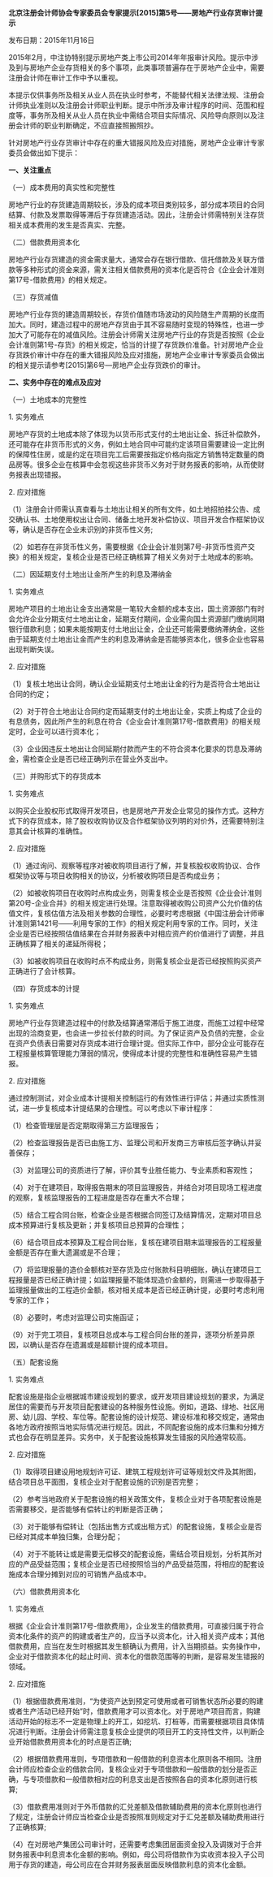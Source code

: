 **北京注册会计师协会专家委员会专家提示[2015]第5号——房地产行业存货审计提示**

发布日期：2015年11月16日

2015年2月，中注协特别提示房地产类上市公司2014年年报审计风险。提示中涉及到与房地产企业存货相关的多个事项，此类事项普遍存在于房地产企业中，需要注册会计师在审计工作中予以重视。

本提示仅供事务所及相关从业人员在执业时参考，不能替代相关法律法规、注册会计师执业准则以及注册会计师职业判断。提示中所涉及审计程序的时间、范围和程度等，事务所及相关从业人员在执业中需结合项目实际情况、风险导向原则以及注册会计师的职业判断确定，不应直接照搬照抄。

针对房地产行业存货审计中存在的重大错报风险及应对措施，房地产企业审计专家委员会做出如下提示：

**一、关注重点**

（一）成本费用的真实性和完整性

房地产行业的存货建造周期较长，涉及的成本项目类别较多，部分成本项目的合同结算、付款及发票取得等滞后于存货建造活动。因此，注册会计师需特别关注存货相关成本费用的发生是否真实、完整。

（二）借款费用资本化

房地产行业存货建造的资金需求量大，通常会存在银行借款、信托借款及关联方借款等多种形式的资金来源，需关注相关借款费用的资本化是否符合《企业会计准则第17号-借款费用》的相关规定。

（三）存货减值

房地产行业存货的建造周期较长，存货价值随市场波动的风险随生产周期的长度而加大。同时，建造过程中的房地产存货由于其不容易随时变现的特殊性，也进一步加大了可能存在的减值风险。注册会计师需关注房地产行业的存货是否按照《企业会计准则第1号-存货》的相关规定，恰当的计提了存货跌价准备。针对房地产企业存货跌价审计中存在的重大错报风险及应对措施，房地产企业审计专家委员会做出的相关提示请参考[2015]第6号—房地产企业存货跌价的审计。

**二、实务中存在的难点及应对**

（一）土地成本的完整性

1\. 实务难点

房地产存货的土地成本除了体现为以货币形式支付的土地出让金、拆迁补偿款外，还可能存在非货币形式的义务，例如土地合同中可能约定该项目需要建设一定比例的保障性住房，或是约定在项目完工后需要按指定价格向指定方销售特定数量的商品房等。很多企业在核算中会忽视这些非货币义务对于财务报表的影响，从而使财务报表出现错报。

2\. 应对措施

（1）注册会计师需认真查看与土地出让相关的所有文件，如土地招拍挂公告、成交确认书、土地使用权出让合同、储备土地开发补偿协议、项目开发合作框架协议等，确认是否存在企业未识别的非货币性义务;

（2）如若存在非货币性义务，需要根据《企业会计准则第7号-非货币性资产交换》的相关规定，复核企业是否已经正确核算了相关义务对于土地成本的影响。

（二）因延期支付土地出让金所产生的利息及滞纳金

1\. 实务难点

房地产项目的土地出让金支出通常是一笔较大金额的成本支出，国土资源部门有时会允许企业分期支付土地出让金，延期支付期间，企业需向国土资源部门缴纳同期银行借款利息；如果未能按期支付土地出让金，企业还可能需要缴纳滞纳金，这些由于延期支付土地出让金而产生的利息及滞纳金是否能够资本化，很多企业也容易出现判断失误。

2\. 应对措施

（1）复核土地出让合同，确认企业延期支付土地出让金的行为是否符合土地出让合同的约定；

（2）对于符合土地出让合同约定而延期支付的土地出让金，实质上构成了企业的有息债务，因此所产生的利息在符合《企业会计准则第17号-借款费用》的相关规定时，企业可以进行资本化；

（3）企业因违反土地出让合同延期付款而产生的不符合资本化要求的罚息及滞纳金，需检查企业是否已经正确列示在营业外支出中。

（三）并购形式下的存货成本

1\. 实务难点

以购买企业股权形式取得开发项目，也是房地产开发企业常见的操作方式。这种方式下的存货成本，除了股权收购协议及合作框架协议列明的对价外，还需要特别注意其会计核算的准确性。

2\. 应对措施

（1）通过询问、观察等程序对被收购项目进行了解，并复核股权收购协议、合作框架协议等与项目收购相关的协议，分析被收购项目是否构成业务；

（2）如被收购项目在收购时点构成业务，则需复核企业是否按照《企业会计准则第20号-企业合并》的相关规定进行处理。注意取得被收购公司资产公允价值的估值文件，复核估值方法及相关参数的合理性，必要时考虑根据《中国注册会计师审计准则第1421号——利用专家的工作》的相关规定利用专家的工作。同时，关注企业是否已经按照估值结果在合并财务报表中对相应资产的价值进行了调整，并且正确核算了相关的递延所得税；

（3）如被收购项目在收购时点不构成业务，则需复核企业是否已经按照购买资产正确进行了会计核算。

（四）存货成本的计提

1\. 实务难点

房地产行业存货建造过程中的付款及结算通常滞后于施工进度，而施工过程中经常出现的洽商变更，也会进一步拉长付款的时间。为了保证资产及负债的完整，企业在资产负债表日需要对存货成本进行合理计提。但实际工作中，部分企业可能存在工程报量核算管理能力薄弱的情况，使得成本计提的完整性和准确性容易产生错报。

2\. 应对措施

通过控制测试，对企业成本计提相关控制运行的有效性进行评估；并通过实质性测试，进一步复核成本计提结果的合理性。可以考虑以下审计程序：

（1）检查管理层是否定期取得第三方监理报告；

（2）检查监理报告是否已由施工方、监理公司和开发商三方审核后签字确认并妥善保存；

（3）对监理公司的资质进行了解，评价其专业胜任能力、专业素质和客观性；

（4）对于在建项目，取得报告期末的项目监理报告，并结合对项目现场工程进度的观察，复核监理报告的工程进度是否存在重大不合理；

（5）结合工程合同台账，检查企业是否根据合同签订及结算情况，定期对项目总成本预算进行复核及更新；并复核项目总预算的合理性；

（6）结合项目成本预算及工程合同台账，复核在建项目期末监理报告的工程报量金额是否存在重大遗漏或是不合理；

（7）将监理报量的造价金额核对至存货及应付账款科目明细账，确认在建项目工程报量是否已经正确计提；如监理报量不能体现造价金额的，则需进一步取得基于监理报量做出的工程造价金额，核对相关成本是否已经正确计提，必要时考虑利用专家的工作；

（8）必要时，考虑对监理公司实施函证；

（9）对于完工项目，复核项目总成本与工程合同台账的差异，逐项分析差异原因，以确认是否存在遗漏或是超额计提的成本项目。

（五）配套设施

1\. 实务难点

配套设施是指企业根据城市建设规划的要求，或开发项目建设规划的要求，为满足居住的需要而与开发项目配套建设的各种服务性设施。例如，道路、绿地、社区用房、幼儿园、学校、车位等。配套设施的设计规范、建设标准和移交规定，通常由各地方政府按照当地实际情况进行规范。因此，不同配套设施的成本归集和分摊方式也会存在明显差异。实务中，关于配套设施核算发生错报的风险通常较高。

2\. 应对措施

（1）取得项目建设用地规划许可证、建筑工程规划许可证等规划文件及其附图，结合项目总平面图，复核企业对于配套设施的识别是否完整；

（2）参考当地政府关于配套设施的相关政策文件，复核企业对于各项配套设施是否需要移交，是否能够有偿转让的判断是否正确；

（3）对于能够有偿转让（包括出售方式或出租方式）的配套设施，复核企业是否已经对其成本单独归集，合理分配；

（4）对于不能转让或是需要无偿移交的配套设施，需结合项目规划，分析其所对应的产品受益范围；复核企业是否已经按照恰当的产品受益范围，将相应的配套设施成本合理分摊到对应的可销售产品成本中。

（六）借款费用资本化

1\. 实务难点

根据《企业会计准则第17号-借款费用》，企业发生的借款费用，可直接归属于符合资本化条件的资产的购建或者生产的，应当予以资本化，计入相关资产成本；其他借款费用，应当在发生时根据其发生额确认为费用，计入当期损益。实务操作中，企业对于借款资本化的起止时间、资本化的借款范围等的判断，是容易发生错报的领域。

2\. 应对措施

（1）根据借款费用准则，“为使资产达到预定可使用或者可销售状态所必要的购建或者生产活动已经开始”时，借款费用才可以资本化。对于房地产项目而言，购建活动开始的标志不一定是物理上的开工，如挖坑、打桩等，而需要根据项目具体情况进行判断。注册会计师需注意复核企业提供的项目开工的支持性文件，以判断企业开始借款费用资本化的时点是否正确;

（2）根据借款费用准则，专项借款和一般借款的利息资本化原则各不相同。注册会计师应检查企业的借款合同，复核企业对于专项借款和一般借款的划分是否正确，与专项借款和一般借款相对应的利息支出是否按照各自的资本化原则进行核算;

（3）借款费用准则对于外币借款的汇兑差额及借款辅助费用的资本化原则也进行了规定，注册会计师应当检查企业是否按照准则规定对于汇兑差额及辅助费用进行了正确核算;

（4）在对房地产集团公司审计时，还需要考虑集团层面资金投入及调拨对于合并财务报表中利息资本化金额的影响。例如，母公司将借款作为实收资本投入子公司用于存货的建造，母公司应在合并财务报表层面反映借款利息的资本化金额。
